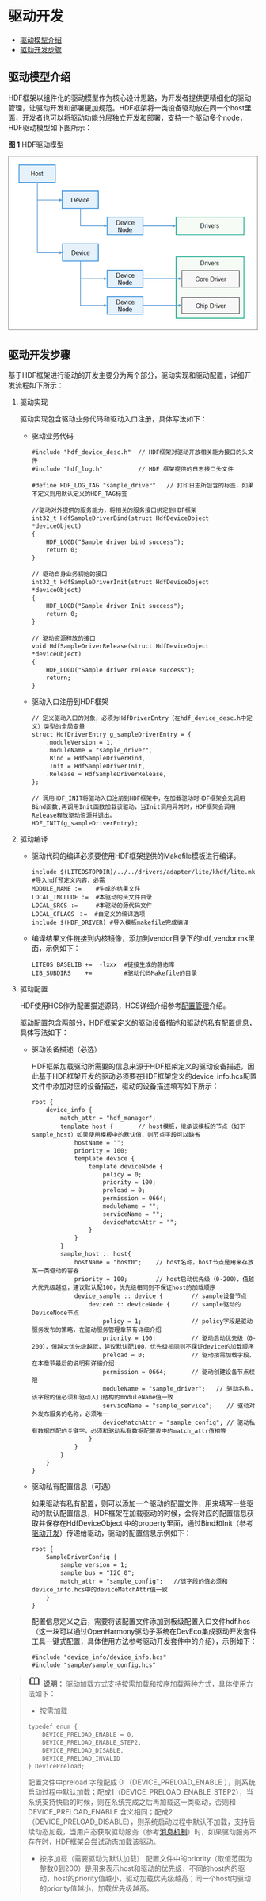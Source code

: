 # 驱动开发<a name="ZH-CN_TOPIC_0000001051930361"></a>

-   [驱动模型介绍](#section157425168112)
-   [驱动开发步骤](#section1969312275533)

## 驱动模型介绍<a name="section157425168112"></a>

HDF框架以组件化的驱动模型作为核心设计思路，为开发者提供更精细化的驱动管理，让驱动开发和部署更加规范。HDF框架将一类设备驱动放在同一个host里面，开发者也可以将驱动功能分层独立开发和部署，支持一个驱动多个node，HDF驱动模型如下图所示：

**图 1**  HDF驱动模型<a name="fig5487113011526"></a>  


![](figure/zh-cn_image_0000001054564784.png)

## 驱动开发步骤<a name="section1969312275533"></a>

基于HDF框架进行驱动的开发主要分为两个部分，驱动实现和驱动配置，详细开发流程如下所示：

1.  <a name="li35182436435"></a>驱动实现

    驱动实现包含驱动业务代码和驱动入口注册，具体写法如下：

    -   驱动业务代码

        ```
        #include "hdf_device_desc.h"  // HDF框架对驱动开放相关能力接口的头文件
        #include "hdf_log.h"          // HDF 框架提供的日志接口头文件
        
        #define HDF_LOG_TAG "sample_driver"   // 打印日志所包含的标签，如果不定义则用默认定义的HDF_TAG标签
        
        //驱动对外提供的服务能力，将相关的服务接口绑定到HDF框架
        int32_t HdfSampleDriverBind(struct HdfDeviceObject *deviceObject)
        {
            HDF_LOGD("Sample driver bind success");
            return 0;
        }
        
        // 驱动自身业务初始的接口
        int32_t HdfSampleDriverInit(struct HdfDeviceObject *deviceObject)
        {
            HDF_LOGD("Sample driver Init success");
            return 0;
        }
        
        // 驱动资源释放的接口
        void HdfSampleDriverRelease(struct HdfDeviceObject *deviceObject)
        {
            HDF_LOGD("Sample driver release success");
            return;
        }
        ```

    -   驱动入口注册到HDF框架

        ```
        // 定义驱动入口的对象，必须为HdfDriverEntry（在hdf_device_desc.h中定义）类型的全局变量
        struct HdfDriverEntry g_sampleDriverEntry = {
            .moduleVersion = 1,
            .moduleName = "sample_driver",
            .Bind = HdfSampleDriverBind,
            .Init = HdfSampleDriverInit,
            .Release = HdfSampleDriverRelease,
        };
        
        // 调用HDF_INIT将驱动入口注册到HDF框架中，在加载驱动时HDF框架会先调用Bind函数,再调用Init函数加载该驱动，当Init调用异常时，HDF框架会调用Release释放驱动资源并退出。
        HDF_INIT(g_sampleDriverEntry);
        ```

2.  驱动编译
    -   驱动代码的编译必须要使用HDF框架提供的Makefile模板进行编译。

        ```
        include $(LITEOSTOPDIR)/../../drivers/adapter/lite/khdf/lite.mk #导入hdf预定义内容，必需
        MODULE_NAME :=    #生成的结果文件
        LOCAL_INCLUDE :=  #本驱动的头文件目录
        LOCAL_SRCS :=     #本驱动的源代码文件
        LOCAL_CFLAGS ：=  #自定义的编译选项
        include $(HDF_DRIVER) #导入模板makefile完成编译
        ```

    -   编译结果文件链接到内核镜像，添加到vendor目录下的hdf\_vendor.mk里面，示例如下：

        ```
        LITEOS_BASELIB +=  -lxxx  #链接生成的静态库
        LIB_SUBDIRS    +=         #驱动代码Makefile的目录
        ```

3.  驱动配置

    HDF使用HCS作为配置描述源码，HCS详细介绍参考[配置管理](driver-hdf-manage.md)介绍。

    驱动配置包含两部分，HDF框架定义的驱动设备描述和驱动的私有配置信息，具体写法如下：

    -   驱动设备描述（必选）

        HDF框架加载驱动所需要的信息来源于HDF框架定义的驱动设备描述，因此基于HDF框架开发的驱动必须要在HDF框架定义的device\_info.hcs配置文件中添加对应的设备描述，驱动的设备描述填写如下所示：

        ```
        root {
            device_info {
                match_attr = "hdf_manager";
                template host {       // host模板，继承该模板的节点（如下sample_host）如果使用模板中的默认值，则节点字段可以缺省
                    hostName = "";
                    priority = 100;
                    template device {
                        template deviceNode {
                            policy = 0;
                            priority = 100;
                            preload = 0;
                            permission = 0664;
                            moduleName = "";
                            serviceName = "";
                            deviceMatchAttr = "";
                        }
                    }
                }
                sample_host :: host{
                    hostName = "host0";    // host名称，host节点是用来存放某一类驱动的容器
                    priority = 100;        // host启动优先级（0-200），值越大优先级越低，建议默认配100，优先级相同则不保证host的加载顺序
                    device_sample :: device {        // sample设备节点
                        device0 :: deviceNode {      // sample驱动的DeviceNode节点
                            policy = 1;              // policy字段是驱动服务发布的策略，在驱动服务管理章节有详细介绍
                            priority = 100;          // 驱动启动优先级（0-200），值越大优先级越低，建议默认配100，优先级相同则不保证device的加载顺序
                            preload = 0;             // 驱动按需加载字段，在本章节最后的说明有详细介绍
                            permission = 0664;       // 驱动创建设备节点权限
                            moduleName = "sample_driver";   // 驱动名称，该字段的值必须和驱动入口结构的moduleName值一致
                            serviceName = "sample_service";    // 驱动对外发布服务的名称，必须唯一
                            deviceMatchAttr = "sample_config"; // 驱动私有数据匹配的关键字，必须和驱动私有数据配置表中的match_attr值相等
                        }
                    }
                }
            }
        }
        ```

    -   驱动私有配置信息（可选）

        如果驱动有私有配置，则可以添加一个驱动的配置文件，用来填写一些驱动的默认配置信息，HDF框架在加载驱动的时候，会将对应的配置信息获取并保存在HdfDeviceObject 中的property里面，通过Bind和Init（参考[驱动开发](#li35182436435)）传递给驱动，驱动的配置信息示例如下：

        ```
        root {
            SampleDriverConfig {
                sample_version = 1;
                sample_bus = "I2C_0";
                match_attr = "sample_config";   //该字段的值必须和device_info.hcs中的deviceMatchAttr值一致
            }
        }
        ```

        配置信息定义之后，需要将该配置文件添加到板级配置入口文件hdf.hcs（这一块可以通过OpenHarmony驱动子系统在DevEco集成驱动开发套件工具一键式配置，具体使用方法参考驱动开发套件中的介绍），示例如下：

        ```
        #include "device_info/device_info.hcs"
        #include "sample/sample_config.hcs"
        ```



>![](../public_sys-resources/icon-note.gif) **说明：** 
>驱动加载方式支持按需加载和按序加载两种方式，具体使用方法如下：
>-   按需加载
>    ```
>    typedef enum {
>        DEVICE_PRELOAD_ENABLE = 0,
>        DEVICE_PRELOAD_ENABLE_STEP2,
>        DEVICE_PRELOAD_DISABLE,
>        DEVICE_PRELOAD_INVALID
>    } DevicePreload;
>    ```
>    配置文件中preload 字段配成 0 （DEVICE\_PRELOAD\_ENABLE ），则系统启动过程中默认加载；配成1（DEVICE\_PRELOAD\_ENABLE\_STEP2），当系统支持快启的时候，则在系统完成之后再加载这一类驱动，否则和DEVICE\_PRELOAD\_ENABLE 含义相同；配成2（DEVICE\_PRELOAD\_DISABLE），则系统启动过程中默认不加载，支持后续动态加载，当用户态获取驱动服务（参考[消息机制](driver-hdf-news.md)）时，如果驱动服务不存在时，HDF框架会尝试动态加载该驱动。
>-   按序加载（需要驱动为默认加载）
>    配置文件中的priority（取值范围为整数0到200）是用来表示host和驱动的优先级，不同的host内的驱动，host的priority值越小，驱动加载优先级越高；同一个host内驱动的priority值越小，加载优先级越高。

